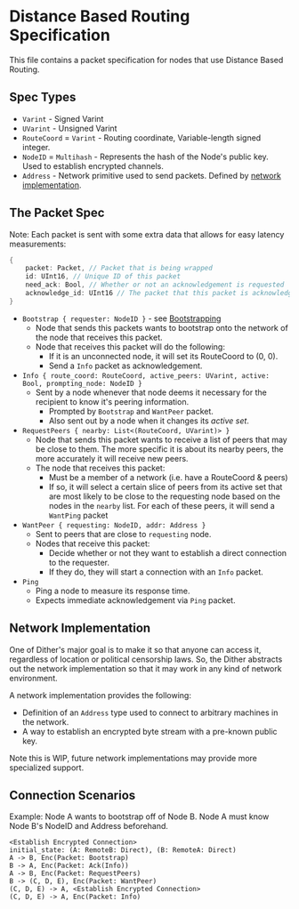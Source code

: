 # Distance Based Routing Specification

This file contains a packet specification for nodes that use Distance Based Routing.

## Spec Types
 - `Varint` - Signed Varint
 - `UVarint` - Unsigned Varint
 - `RouteCoord` = `Varint` - Routing coordinate, Variable-length signed integer.
 - `NodeID` = `Multihash` - Represents the hash of the Node's public key. Used to establish encrypted channels.
 - `Address` - Network primitive used to send packets. Defined by [network implementation](#network-implementation).


## The Packet Spec

Note: Each packet is sent with some extra data that allows for easy latency measurements:
```rust
{
	packet: Packet, // Packet that is being wrapped
	id: UInt16, // Unique ID of this packet
	need_ack: Bool, // Whether or not an acknowledgement is requested
	acknowledge_id: UInt16 // The packet that this packet is acknowledging
}
```
 - `Bootstrap { requester: NodeID }` - see [Bootstrapping](distance-based-routing.md#bootstrapping)
   - Node that sends this packets wants to bootstrap onto the network of the node that receives this packet.
   - Node that receives this packet will do the following:
     - If it is an unconnected node, it will set its RouteCoord to (0, 0).
     - Send a `Info` packet as acknowledgement.
 - `Info { route_coord: RouteCoord, active_peers: UVarint, active: Bool, prompting_node: NodeID }`
   - Sent by a node whenever that node deems it necessary for the recipient to know it's peering information.
     - Prompted by `Bootstrap` and `WantPeer` packet.
     - Also sent out by a node when it changes its *active set*.
 - `RequestPeers { nearby: List<(RouteCoord, UVarint)> }`
   - Node that sends this packet wants to receive a list of peers that may be close to them. The more specific it is about its nearby peers, the more accurately it will receive new peers.
   - The node that receives this packet:
     - Must be a member of a network (i.e. have a RouteCoord & peers)
     - If so, it will select a certain slice of peers from its active set that are most likely to be close to the requesting node based on the nodes in the `nearby` list. For each of these peers, it will send a `WantPing` packet
 - `WantPeer { requesting: NodeID, addr: Address }`
   - Sent to peers that are close to `requesting` node.
   - Nodes that receive this packet:
     - Decide whether or not they want to establish a direct connection to the requester.
     - If they do, they will start a connection with an `Info` packet.
 - `Ping`
   - Ping a node to measure its response time.
   - Expects immediate acknowledgement via `Ping` packet.

## Network Implementation
One of Dither's major goal is to make it so that anyone can access it, regardless of location or political censorship laws. So, the Dither abstracts out the network implementation so that it may work in any kind of network environment.

A network implementation provides the following:
 - Definition of an `Address` type used to connect to arbitrary machines in the network.
 - A way to establish an encrypted byte stream with a pre-known public key.

Note this is WIP, future network implementations may provide more specialized support.

## Connection Scenarios

Example: Node A wants to bootstrap off of Node B. Node A must know Node B's NodeID and Address beforehand.
```
<Establish Encrypted Connection>
initial_state: (A: RemoteB: Direct), (B: RemoteA: Direct)
A -> B, Enc(Packet: Bootstrap)
B -> A, Enc(Packet: Ack(Info))
A -> B, Enc(Packet: RequestPeers)
B -> (C, D, E), Enc(Packet: WantPeer)
(C, D, E) -> A, <Establish Encrypted Connection>
(C, D, E) -> A, Enc(Packet: Info)
```